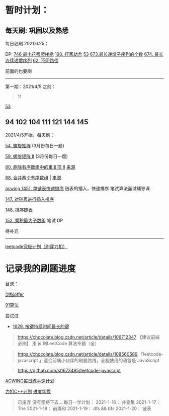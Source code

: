 # 暂时计划：

## 每天刷: 巩固以及熟悉

每日必刷
2021.6.25：

DP:
[746 最小花费爬楼梯](https://leetcode-cn.com/problems/min-cost-climbing-stairs/)
[198. 打家劫舍](https://leetcode-cn.com/problems/house-robber/)
[53](https://leetcode-cn.com/problems/maximum-subarray) 
[673.最长递增子序列的个数](https://leetcode-cn.com/problems/number-of-longest-increasing-subsequence/)
[674. 最长连续递增序列](https://leetcode-cn.com/problems/longest-continuous-increasing-subsequence/)
[62. 不同路径](https://leetcode-cn.com/problems/unique-paths)

前面的也要刷


----




第一期：2021/4/5 之前： 
> 11 

[53](https://leetcode-cn.com/problems/maximum-subarray) 

94 102 104 111 121 144 145 
----
2021/4/5开始，每天刷：

[54. 螺旋矩阵](https://leetcode-cn.com/problems/spiral-matrix/) (3月份每日一题)

[59. 螺旋矩阵 II](https://leetcode-cn.com/problems/spiral-matrix-ii/) (3月份每日一题)


[80. 删除有序数组中的重复项 II](https://leetcode-cn.com/problems/remove-duplicates-from-sorted-array-ii/) [来源](./my-solutions/history-daily/2021-04/2021-04-06.80.md)


[88. 合并两个有序数组](https://leetcode-cn.com/problems/merge-sorted-array/) | [来源](./my-solutions/history-daily/2021-04/2021-04-05.88.md)

[acwing 1451. 单链表快速排序](https://www.acwing.com/activity/content/problem/content/1899/1/) 链表的插入，快速排序 笔试算法面试辅导课

[147. 对链表进行插入排序](https://leetcode-cn.com/problems/insertion-sort-list/)

[148. 排序链表](https://leetcode-cn.com/problems/sort-list/)

[152. 乘积最大子数组](https://leetcode-cn.com/problems/maximum-product-subarray/)  笔试 DP

待补充

----

[leetcode究极计划（刷穿力扣）](./acwing_leetcode_all/README.md)

# 记录我的刷题进度

目录：


[剑指offer](./jzoffer/README.md)


[91算法](./my-solutions/README.md)


尝试过
- [1629. 按键持续时间最长的键](./allset/1629.md)




> https://chocolate.blog.csdn.net/article/details/106712347 【建议前端必刷】 用 js 刷LeetCode 算法专题（全）



> https://chocolate.blog.csdn.net/article/details/108560589  「leetcode-javascript 」适合前端小伙伴的刷题路线，全程使用的语言是 JavaScript


> https://github.com/sl1673495/leetcode-javascript

[ACWING每日练手速计划](./acwing.md)

[力扣C++计划](./lc-cpp/README.md)
[进度切换](https://leetcode-cn.com/session/)

> 已废弃 没有坚持下去...
每日一学计划：
2021-1-16： 并查集
2021-1-17： Trie
2021-1-18： 前缀和
2021-1-19： dfs && bfs
2021-1-20： 链表